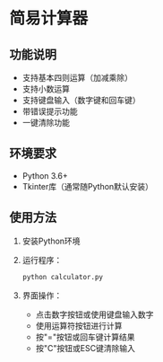 # 简易计算器

## 功能说明
- 支持基本四则运算（加减乘除）
- 支持小数运算
- 支持键盘输入（数字键和回车键）
- 带错误提示功能
- 一键清除功能

## 环境要求
- Python 3.6+
- Tkinter库（通常随Python默认安装）

## 使用方法
1. 安装Python环境
2. 运行程序：
   ```bash
   python calculator.py
   ```

3. 界面操作：

   - 点击数字按钮或使用键盘输入数字
   - 使用运算符按钮进行计算
   - 按"="按钮或回车键计算结果
   - 按"C"按钮或ESC键清除输入